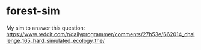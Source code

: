 # forest-sim
My sim to answer this question: https://www.reddit.com/r/dailyprogrammer/comments/27h53e/662014_challenge_165_hard_simulated_ecology_the/
